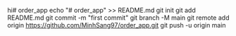 hi#   o r d e r _ a p p 
 
 
echo "# order_app" >> README.md
git init
git add README.md
git commit -m "first commit"
git branch -M main
git remote add origin https://github.com/MinhSang97/order_app.git
git push -u origin main